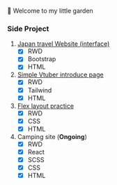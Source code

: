 :hibiscus: Welcome to my little garden 

### Side Project

1. [Japan travel Website (interface)](https://japantravel-bootstrap-test.netlify.app/)
   - [x] RWD
   - [X] Bootstrap
   - [X] HTML

2. [Simple Vtuber introduce page](https://luxiem-tailwind-test.netlify.app/)
   - [x] RWD
   - [X] Tailwind
   - [X] HTML

3. [Flex layout practice](https://history-rwd-practice.netlify.app/)
   - [x] RWD
   - [x] CSS
   - [X] HTML

4. Camping site (**Ongoing**)
   - [x] RWD
   - [x] React
   - [x] SCSS
   - [x] CSS
   - [X] HTML

<!---
alvinashia/alvinashia is a ✨ special ✨ repository because its `README.md` (this file) appears on your GitHub profile.
You can click the Preview link to take a look at your changes.
--->
